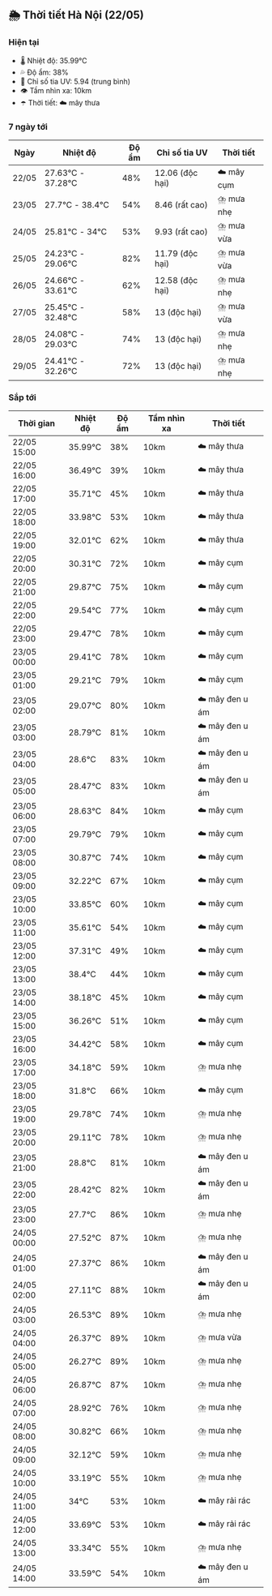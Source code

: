 ## 🌦️ Thời tiết Hà Nội (22/05)

### Hiện tại

- 🌡️ Nhiệt độ: 35.99℃
- 💦 Độ ẩm: 38%
- 🌟 Chỉ số tia UV: 5.94 (trung bình)
- 👁️ Tầm nhìn xa: 10km
- ☂️ Thời tiết: ☁️ mây thưa

### 7 ngày tới

| Ngày | Nhiệt độ | Độ ẩm | Chỉ số tia UV | Thời tiết |
| --- | --- | --- | --- | --- |
| 22/05 | 27.63℃ - 37.28℃ | 48% | 12.06 (độc hại) | ☁️ mây cụm |
| 23/05 | 27.7℃ - 38.4℃ | 54% | 8.46 (rất cao) | ⛈️ mưa nhẹ |
| 24/05 | 25.81℃ - 34℃ | 53% | 9.93 (rất cao) | ⛈️ mưa vừa |
| 25/05 | 24.23℃ - 29.06℃ | 82% | 11.79 (độc hại) | ⛈️ mưa vừa |
| 26/05 | 24.66℃ - 33.61℃ | 62% | 12.58 (độc hại) | ⛈️ mưa nhẹ |
| 27/05 | 25.45℃ - 32.48℃ | 58% | 13 (độc hại) | ⛈️ mưa vừa |
| 28/05 | 24.08℃ - 29.03℃ | 74% | 13 (độc hại) | ⛈️ mưa nhẹ |
| 29/05 | 24.41℃ - 32.26℃ | 72% | 13 (độc hại) | ⛈️ mưa nhẹ |

### Sắp tới

| Thời gian | Nhiệt độ | Độ ẩm | Tầm nhìn xa | Thời tiết |
| --- | --- | --- | --- | --- |
| 22/05 15:00 | 35.99℃ | 38% | 10km | ☁️ mây thưa |
| 22/05 16:00 | 36.49℃ | 39% | 10km | ☁️ mây thưa |
| 22/05 17:00 | 35.71℃ | 45% | 10km | ☁️ mây thưa |
| 22/05 18:00 | 33.98℃ | 53% | 10km | ☁️ mây thưa |
| 22/05 19:00 | 32.01℃ | 62% | 10km | ☁️ mây thưa |
| 22/05 20:00 | 30.31℃ | 72% | 10km | ☁️ mây cụm |
| 22/05 21:00 | 29.87℃ | 75% | 10km | ☁️ mây cụm |
| 22/05 22:00 | 29.54℃ | 77% | 10km | ☁️ mây cụm |
| 22/05 23:00 | 29.47℃ | 78% | 10km | ☁️ mây cụm |
| 23/05 00:00 | 29.41℃ | 78% | 10km | ☁️ mây cụm |
| 23/05 01:00 | 29.21℃ | 79% | 10km | ☁️ mây cụm |
| 23/05 02:00 | 29.07℃ | 80% | 10km | ☁️ mây đen u ám |
| 23/05 03:00 | 28.79℃ | 81% | 10km | ☁️ mây đen u ám |
| 23/05 04:00 | 28.6℃ | 83% | 10km | ☁️ mây đen u ám |
| 23/05 05:00 | 28.47℃ | 83% | 10km | ☁️ mây đen u ám |
| 23/05 06:00 | 28.63℃ | 84% | 10km | ☁️ mây cụm |
| 23/05 07:00 | 29.79℃ | 79% | 10km | ☁️ mây cụm |
| 23/05 08:00 | 30.87℃ | 74% | 10km | ☁️ mây cụm |
| 23/05 09:00 | 32.22℃ | 67% | 10km | ☁️ mây cụm |
| 23/05 10:00 | 33.85℃ | 60% | 10km | ☁️ mây cụm |
| 23/05 11:00 | 35.61℃ | 54% | 10km | ☁️ mây cụm |
| 23/05 12:00 | 37.31℃ | 49% | 10km | ☁️ mây cụm |
| 23/05 13:00 | 38.4℃ | 44% | 10km | ☁️ mây cụm |
| 23/05 14:00 | 38.18℃ | 45% | 10km | ☁️ mây cụm |
| 23/05 15:00 | 36.26℃ | 51% | 10km | ☁️ mây cụm |
| 23/05 16:00 | 34.42℃ | 58% | 10km | ☁️ mây cụm |
| 23/05 17:00 | 34.18℃ | 59% | 10km | ⛈️ mưa nhẹ |
| 23/05 18:00 | 31.8℃ | 66% | 10km | ☁️ mây cụm |
| 23/05 19:00 | 29.78℃ | 74% | 10km | ⛈️ mưa nhẹ |
| 23/05 20:00 | 29.11℃ | 78% | 10km | ⛈️ mưa nhẹ |
| 23/05 21:00 | 28.8℃ | 81% | 10km | ☁️ mây đen u ám |
| 23/05 22:00 | 28.42℃ | 82% | 10km | ☁️ mây đen u ám |
| 23/05 23:00 | 27.7℃ | 86% | 10km | ⛈️ mưa nhẹ |
| 24/05 00:00 | 27.52℃ | 87% | 10km | ⛈️ mưa nhẹ |
| 24/05 01:00 | 27.37℃ | 86% | 10km | ☁️ mây đen u ám |
| 24/05 02:00 | 27.11℃ | 88% | 10km | ☁️ mây đen u ám |
| 24/05 03:00 | 26.53℃ | 89% | 10km | ⛈️ mưa nhẹ |
| 24/05 04:00 | 26.37℃ | 89% | 10km | ⛈️ mưa vừa |
| 24/05 05:00 | 26.27℃ | 89% | 10km | ⛈️ mưa nhẹ |
| 24/05 06:00 | 26.87℃ | 87% | 10km | ⛈️ mưa nhẹ |
| 24/05 07:00 | 28.92℃ | 76% | 10km | ⛈️ mưa nhẹ |
| 24/05 08:00 | 30.82℃ | 66% | 10km | ⛈️ mưa nhẹ |
| 24/05 09:00 | 32.12℃ | 59% | 10km | ⛈️ mưa nhẹ |
| 24/05 10:00 | 33.19℃ | 55% | 10km | ⛈️ mưa nhẹ |
| 24/05 11:00 | 34℃ | 53% | 10km | ☁️ mây rải rác |
| 24/05 12:00 | 33.69℃ | 53% | 10km | ☁️ mây rải rác |
| 24/05 13:00 | 33.34℃ | 55% | 10km | ⛈️ mưa nhẹ |
| 24/05 14:00 | 33.59℃ | 54% | 10km | ☁️ mây đen u ám |
